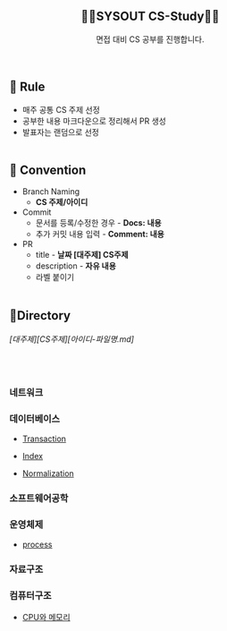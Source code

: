 ## <div align=center> 👨‍💻SYSOUT CS-Study👨‍💻 </div>
<div align=center> 면접 대비 CS 공부를 진행합니다. </div>
<br><br>

## 🌳 Rule
- 매주 공통 CS 주제 선정
- 공부한 내용 마크다운으로 정리해서 PR 생성
- 발표자는 랜덤으로 선정
<br><br>

## 📢 Convention
- Branch Naming
  - **CS 주제/아이디**
- Commit
  - 문서를 등록/수정한 경우 - **Docs: 내용**
  - 추가 커밋 내용 입력 - **Comment: 내용** 
- PR
  - title - **날짜 [대주제] CS주제**
  - description - **자유 내용**
  - 라벨 붙이기
<br><br>

## 🔎Directory
###### *[대주제][CS주제][아이디-파일명.md]*

<br>

### 네트워크


### 데이터베이스

- [Transaction](https://github.com/SYSOUT-org/CS-Study/tree/master/%EB%8D%B0%EC%9D%B4%ED%84%B0%EB%B2%A0%EC%9D%B4%EC%8A%A4/Transaction)

- [Index](https://github.com/SYSOUT-org/CS-Study/tree/master/%EB%8D%B0%EC%9D%B4%ED%84%B0%EB%B2%A0%EC%9D%B4%EC%8A%A4/Index)

- [Normalization](https://github.com/SYSOUT-org/CS-Study/tree/master/%EB%8D%B0%EC%9D%B4%ED%84%B0%EB%B2%A0%EC%9D%B4%EC%8A%A4/Normalization)


### 소프트웨어공학


### 운영체제

- [process](https://github.com/SYSOUT-org/CS-Study/tree/master/%EC%9A%B4%EC%98%81%EC%B2%B4%EC%A0%9C/process)



### 자료구조


### 컴퓨터구조

- [CPU와 메모리](https://github.com/SYSOUT-org/CS-Study/tree/master/%EC%BB%B4%ED%93%A8%ED%84%B0%20%EA%B5%AC%EC%A1%B0/CPU%EC%99%80%20%EB%A9%94%EB%AA%A8%EB%A6%AC)


